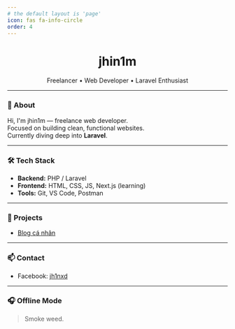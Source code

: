 ```yaml
---
# the default layout is 'page'
icon: fas fa-info-circle
order: 4
---
```


<h1 align="center">jhin1m</h1>
<p align="center">
  Freelancer • Web Developer • Laravel Enthusiast  
</p>

---

### 🚀 About

Hi, I'm jhin1m — freelance web developer.  
Focused on building clean, functional websites.  
Currently diving deep into **Laravel**.

---

### 🛠️ Tech Stack

- **Backend:** PHP / Laravel
- **Frontend:** HTML, CSS, JS, Next.js (learning)
- **Tools:** Git, VS Code, Postman

---

### 📁 Projects

- [Blog cá nhân](https://github.com/jhin1m/jhin1m.github.io)

---

### 📫 Contact

- Facebook: [jh1nxd](https://facebook.com/jh1nxd)

---

### 🎧 Offline Mode

> Smoke weed.
